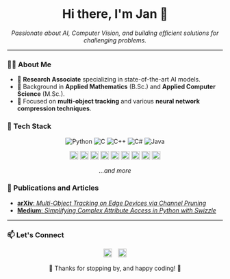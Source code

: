 <h1 align="center">Hi there, I'm Jan 👋</h1>

<p align="center">
  <em>Passionate about AI, Computer Vision, and building efficient solutions for challenging problems.</em>
</p>

---

### 👨‍💻 About Me
- 🔬 **Research Associate** specializing in state-of-the-art AI models.
- 🧠 Background in **Applied Mathematics** (B.Sc.) and **Applied Computer Science** (M.Sc.).
- 🚀 Focused on **multi-object tracking** and various **neural network compression techniques**.

### 🔧 Tech Stack



<p align="center">
  <!-- Languages -->
  <img src="https://img.shields.io/badge/Python-FFD43B?style=for-the-badge&logo=python&logoColor=blue" alt="Python"/>
  <img src="https://img.shields.io/badge/C-00599C?style=for-the-badge&logo=c&logoColor=white" alt="C"/>
  <img src="https://img.shields.io/badge/C%2B%2B-00599C?style=for-the-badge&logo=c%2B%2B&logoColor=white" alt="C++"/>
  <img src="https://img.shields.io/badge/C%23-239120?style=for-the-badge&logo=csharp&logoColor=white" alt="C#"/>
  <img src="https://img.shields.io/badge/java-%23ED8B00.svg?style=for-the-badge&logo=openjdk&logoColor=white" alt="Java"/>
</p>

<p align="center">
  <img src="https://img.shields.io/badge/Keras-%23D00000.svg?style=for-the-badge&logo=Keras&logoColor=white" alt="Keras" height="20"/>
  <img src="https://img.shields.io/badge/Matplotlib-%23ffffff.svg?style=for-the-badge&logo=Matplotlib&logoColor=black" alt="Matplotlib" height="20"/>
  <img src="https://img.shields.io/badge/numpy-%23013243.svg?style=for-the-badge&logo=numpy&logoColor=white" alt="NumPy" height="20"/>
  <img src="https://img.shields.io/badge/pandas-%23150458.svg?style=for-the-badge&logo=pandas&logoColor=white" alt="Pandas" height="20"/>
  <img src="https://img.shields.io/badge/Plotly-%233F4F75.svg?style=for-the-badge&logo=plotly&logoColor=white" alt="Plotly" height="20"/>
  <img src="https://img.shields.io/badge/PyTorch-%23EE4C2C.svg?style=for-the-badge&logo=PyTorch&logoColor=white" alt="PyTorch" height="20"/>
  <img src="https://img.shields.io/badge/scikit--learn-%23F7931E.svg?style=for-the-badge&logo=scikit-learn&logoColor=white" alt="scikit-learn" height="20"/>
  <img src="https://img.shields.io/badge/SciPy-%230C55A5.svg?style=for-the-badge&logo=scipy&logoColor=white" alt="SciPy" height="20"/>
  <img src="https://img.shields.io/badge/TensorFlow-%23FF6F00.svg?style=for-the-badge&logo=TensorFlow&logoColor=white" alt="TensorFlow" height="20"/>
</p>



<p align="center">
  <em>...and more</em>
</p>

### 📄 Publications and Articles
- [**arXiv**: *Multi-Object Tracking on Edge Devices via Channel Pruning*](https://arxiv.org/abs/2410.08769)
- [**Medium**: *Simplifying Complex Attribute Access in Python with Swizzle*](https://medium.com/@mail_55998/simplifying-complex-attribute-access-in-python-with-swizzle-8774ffa75b1f)

---

### 📫 Let's Connect
<p align="center">
  <a href="https://www.linkedin.com/in/jan-müller-568aba166" target="_blank"><img src="https://img.shields.io/badge/linkedin-%230077B5.svg?style=for-the-badge&logo=linkedin&logoColor=white" alt="LinkedIn" height="20" style="margin-right:10px;"/></a>
  <a href="mailto:mail@jantmueller.com"><img src="https://img.shields.io/badge/ProtonMail-8B89CC?style=for-the-badge&logo=protonmail&logoColor=white" alt="Email" height="20"/></a>
</p>


<p align="center">🌟 Thanks for stopping by, and happy coding! 🌟</p>




